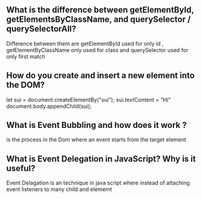 ## What is the difference between getElementById, getElementsByClassName, and querySelector / querySelectorAll?
Difference between them are getElementById used for only id , getElementByClassName only used for class and querySelector used for only first match 

## How do you create and insert a new element into the DOM?
let sui = document.createElementBy("sui");
sui.textContent = "Hi"
document.body.appendChild(sui);

## What is Event Bubbling and how does it work ?
is the process  in  the Dom where an event starts from the  target element 

## What is Event Delegation in JavaScript? Why is it useful?
Event Delagation is an technique in java script where instead of attaching event listeners to many child and elememt 
